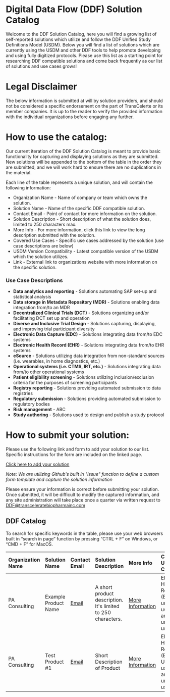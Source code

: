 # Digital Data Flow (DDF) Solution Catalog
Welcome to the DDF Solution Catalog, here you will find a growing list of self-reported solutions which utilize and follow the DDF Unified Study Definitions Model (USDM). Below you will find a list of solutions which are currently using the USDM and other DDF tools to help promote developing and using fully digitized protocols. Please use this list as a starting point for researching DDF compatible solutions and come back frequently as our list of solutions and use cases grows!

# Legal Disclaimer
The below information is submitted at will by solution providers, and should not be considered a specific endorsement on the part of TransCelerte or its member companies. It is up to the reader to verify the provided information with the individual organizations before engaging any further.

# How to use the catalog:
Our current iteration of the DDF Solution Catalog is meant to provide basic functionality for capturing and displaying solutions as they are submitted. New solutions will be appended to the bottom of the table in the order they are submitted, and we will work hard to ensure there are no duplications in the material.

Each line of the table represents a unique solution, and will contain the following information:

* Organization Name - Name of company or team which owns the solution.
* Solution Name - Name of the specific DDF compatible solution.
* Contact Email - Point of contact for more information on the solution.
* Solution Description - Short description of what the solution does, limited to 250 characters max.
* More Info - For more information, click this link to view the long description submitted with the solution.
* Covered Use Cases - Specific use cases addressed by the solution (use case descriptions are below)
* USDM Version Compatibility - Latest compatible version of the USDM which the solution utilizes.
* Link - External link to organizations website with more information on the specific solution.

### Use Case Descriptions
* **Data analytics and reporting** - Solutions automating SAP set-up and statistical analysis
* **Data storage in Metadata Repository (MDR)** - Solutions enabling data integration from/to an MDR
* **Decentralized Clinical Trials (DCT)** - Solutions organizing and/or facilitating DCT set up and operation
* **Diverse and Inclusive Trial Design** - Solutions capturing, displaying, and improving trial participant diversity
* **Electronic Data Capture (EDC)** - Solutions integrating data from/to EDC systems
* **Electronic Health Record (EHR)** - Solutions integrating data from/to EHR systems
* **eSource** - Solutions utilizing data integration from non-standard sources (i.e. wearables, in home diagnostics, etc.)
* **Operational systems (i.e. CTMS, IRT, etc.)** - Solutions integrating data from/to other operational systems
* **Patient eligibility screening** - Solutions utilizing inclusion/exclusion criteria for the purposes of screening participants
* **Registry reporting** - Solutions providing automated submission to data registries
* **Regulatory submission** - Solutions providing automated submission to regulatory bodies
* **Risk management** - ABC
* **Study authoring** - Solutions used to design and publish a study protocol

# How to submit your solution:
Please use the following link and form to add your solution to our list. Specific instructions for the form are included on the linked page.

[Click here to add your solution](https://github.com/transcelerate/ddf-catalog/issues/new?assignees=&labels=&projects=&template=new-catalog-entry.yml&title=%5BDDF+Catalog+Entry%5D+%3A+Please+Copy+Solution+Name+Here)

_Note: We are utilizing Github's built in "Issue" function to define a custom form template and capture the solution information_

Please ensure your information is correct before submitting your solution. Once submitted, it will be difficult to modify the captured information, and any site administration will take place once a quarter via written request to [DDF@transceleratebiopharmainc.com](mailto:DDF@transceleratebiopharmainc.com)

## DDF Catalog

To search for specific keywords in the table, please use your web browsers built in “search in page” function by pressing “CTRL + F” on Windows, or “CMD + F” for MacOS.

| Organization Name | Solution Name | Contact Email | Solution Description | More Info | Covered Use Cases | USDM Version Compatibility | Website |
| :--- | :--- | :--- | :--- | :--- | :--- | :--- | :--- |
| PA Consulting | Example Product Name | [Email](mailto:colin-bradshaw@paconsulting.com) | A short product description. It's limited to 250 characters. | [More Information](https://github.com/colin-bradshaw-pac/ddf-home-testing/issues/76) | Electronic Health Record (EHR), An unlisted use case, another unlisted use case | 3.0 | [LINK](www.example.website.com) |
| PA Consulting | Test Product #1 | [Email](mailto:Colin.Bradshaw@paconsulting.com) | Short Description of Product | [More Information](https://github.com/transcelerate/ddf-catalog/issues/1) | Electronic Health Record (EHR), Un-listed use case, another un-listed use case | 2.6 | [LINK](www.google.com) |
